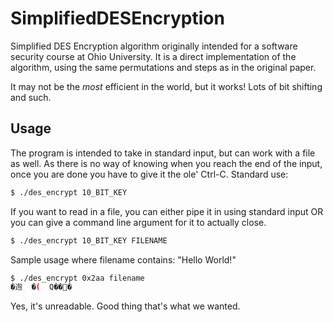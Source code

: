 # SimplifiedDESEncryption
Simplified DES Encryption algorithm originally intended for a software security course at Ohio University. It is a direct implementation of the algorithm, using the same permutations and steps as in the original paper.


It may not be the *most* efficient in the world, but it works! Lots of bit shifting and such. 

## Usage
The program is intended to take in standard input, but can work with a file as well. As there is no way of knowing when you reach the end of the input, once you are done you have to give it the ole' Ctrl-C.
Standard use:
```sh
$ ./des_encrypt 10_BIT_KEY
```
If you want to read in a file, you can either pipe it in using standard input OR you can give a command line argument for it to actually close.
```sh
$ ./des_encrypt 10_BIT_KEY FILENAME
```

Sample usage where filename contains: "Hello World!"
```sh
$ ./des_encrypt 0x2aa filename
�迿	�(	Q���
```
Yes, it's unreadable. Good thing that's what we wanted.